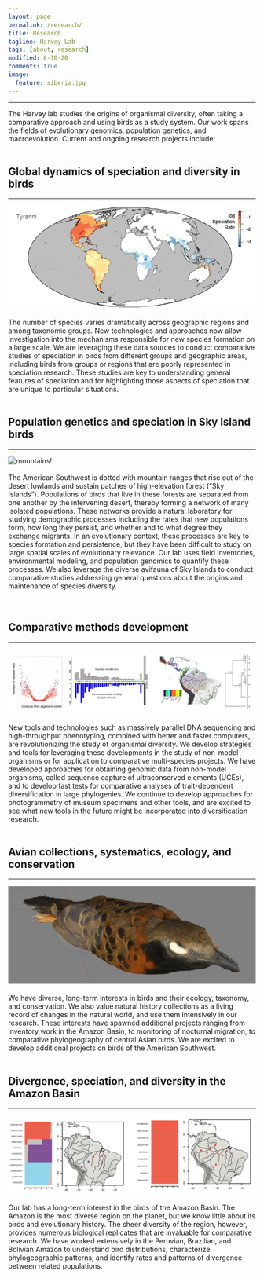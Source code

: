```yaml
---
layout: page
permalink: /research/
title: Research
tagline: Harvey Lab
tags: [about, research]
modified: 8-10-20
comments: true
image:
  feature: siberia.jpg
---
```


***

The Harvey lab studies the origins of organismal diversity, often taking a comparative approach and using birds as a study system. Our work spans the fields of evolutionary genomics, population genetics, and macroevolution. Current and ongoing research projects include:
<br><br>

## Global dynamics of speciation and diversity in birds
***

![tyranni!](/images/suboscines.png)
<br><br>
The number of species varies dramatically across geographic regions and among taxonomic groups. New technologies and approaches now allow investigation into the mechanisms responsible for new species formation on a large scale. We are leveraging these data sources to conduct comparative studies of speciation in birds from different groups and geographic areas, including birds from groups or regions that are poorly represented in speciation research. These studies are key to understanding general features of speciation and for highlighting those aspects of speciation that are unique to particular situations. 
<br><br>

## Population genetics and speciation in Sky Island birds
***

![mountains!](/images/sacramentomtns.png)
<br><br>
The American Southwest is dotted with mountain ranges that rise out of the desert lowlands and sustain patches of high-elevation forest (“Sky Islands”). Populations of birds that live in these forests are separated from one another by the intervening desert, thereby forming a network of many isolated populations. These networks provide a natural laboratory for studying demographic processes including the rates that new populations form, how long they persist, and whether and to what degree they exchange migrants. In an evolutionary context, these processes are key to species formation and persistence, but they have been difficult to study on large spatial scales of evolutionary relevance. Our lab uses field inventories, environmental modeling, and population genomics to quantify these processes. We also leverage the diverse avifauna of Sky Islands to conduct comparative studies addressing general questions about the origins and maintenance of species diversity.  
<br><br>

## Comparative methods development
***

![genomics!](/images/genomics.png)
<br><br>
New tools and technologies such as massively parallel DNA sequencing and high-throughput phenotyping, combined with better and faster computers, are revolutionizing the study of organismal diversity. We develop strategies and tools for leveraging these developments in the study of non-model organisms or for application to comparative multi-species projects. We have developed approaches for obtaining genomic data from non-model organisms, called sequence capture of ultraconserved elements (UCEs), and to develop fast tests for comparative analyses of trait-dependent diversification in large phylogenies. We continue to develop approaches for photogrammetry of museum specimens and other tools, and are excited to see what new tools in the future might be incorporated into diversification research. 
<br><br>

## Avian collections, systematics, ecology, and conservation
***

![collections!](/images/photoscan.png)
<br><br>
We have diverse, long-term interests in birds and their ecology, taxonomy, and conservation. We also value natural history collections as a living record of changes in the natural world, and use them intensively in our research. These interests have spawned additional projects ranging from inventory work in the Amazon Basin, to monitoring of nocturnal migration, to comparative phylogeography of central Asian birds. We are excited to develop additional projects on birds of the American Southwest. 
<br><br>

## Divergence, speciation, and diversity in the Amazon Basin
***

![structure!](/images/structure.png)
<br><br>
Our lab has a long-term interest in the birds of the Amazon Basin. The Amazon is the most diverse region on the planet, but we know little about its birds and evolutionary history. The sheer diversity of the region, however, provides numerous biological replicates that are invaluable for comparative research. We have worked extensively in the Peruvian, Brazilian, and Bolivian Amazon to understand bird distributions, characterize phylogeographic patterns, and identify rates and patterns of divergence between related populations. 
<br><br>